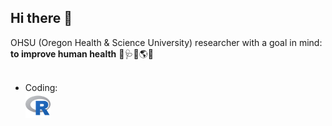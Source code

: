 ## Hi there 👋 
OHSU (Oregon Health & Science University) researcher with a goal in mind: **to improve human health** 🧬🩺💡🌎🌱<br><br>

- Coding:<br>
<img src="https://github.com/devicons/devicon/blob/master/icons/r/r-original.svg" title="CSS3" alt="CSS3" width="40" height="40"/>&nbsp;
